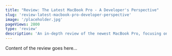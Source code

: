 ```yaml
---
title: "Review: The Latest MacBook Pro - A Developer's Perspective"
slug: 'review-latest-macbook-pro-developer-perspective'
image: '/placeholder.jpg'
pageViews: 2800
type: 'review'
description: 'An in-depth review of the newest MacBook Pro, focusing on its performance and features for software development and coding.'
---
```


Content of the review goes here...
